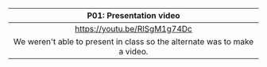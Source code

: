 | P01: Presentation video|
| :------------------------------------------------------------------------:|
| https://youtu.be/RlSgM1g74Dc  |
|We weren't able to present in class so the alternate was to make a video. 
